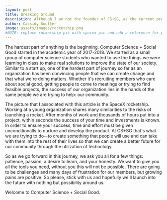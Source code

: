 ```yaml
---
layout: post
title: Breaking Ground
description: Although I am not the founder of CS+SG, as the current president, there is a lot of pressure of working on a new project.
author: Cassidy Soutter
image: assets/images/rocketship.png
#NOTE: replace rocketship pic with spacex pic and add a reference for pics so we don't claim them as our own & updates of blogs on home page**
---
```


The hardest part of anything is the beginning. Computer Science + Social Good started in the academic year of 2017-2018. We started as a small group of computer science students who wanted to use the things we were learning in class to make real solutions to improve the state of our society. Similar to a start up, one of the hardest part of journey so far as an organization has been convincing people that we can create change and that what we're doing matters. Whether it's recruiting members who care about social good, getting people to come to meetings or trying to find feasible projects, the success of our organization lies in the hands of the same people we are trying to help: our community.

The picture that I associated with this article is the SpaceX rocketship. Working at a young organization shares many similarities to the risks of launching a rocket. After months of work and thousands of hours put into a project, within seconds the success of your time and investments is known. In order to ensure your success, time and effort must be given unconditionally to nurture and develop the product. At CS+SG that's what we are trying to do--to create something that people will use and can take with them into the rest of their lives so that we can create a better future for our community through the utilization of technology.

So as we go forward in this journey, we ask you all for a few things: patience, passion, a desire to learn, and your honesty. We want to give you all the tools you need, without you this will not be possible. There are going to be challenges and many days of frustration for our members, but growing pains are positive. So please, stick with us and hopefully we'll launch into the future with nothing but possibility around us.

Welcome to Computer Science + Social Good.
